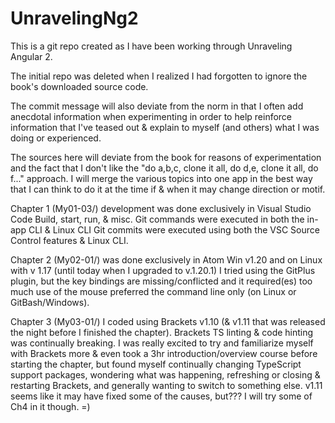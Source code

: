# UnravelingNg2
This is a git repo created as I have been working through Unraveling Angular 2.

The initial repo was deleted when I realized I had forgotten to ignore the book's downloaded source code.

The commit message will also deviate from the norm in that I often add anecdotal information when experimenting in order to help reinforce information that I've teased out & explain to myself (and others) what I was doing or experienced.

The sources here will deviate from the book for reasons of experimentation and the fact that I don't like the "do a,b,c, clone it all, do d,e, clone it all, do f..." approach.  I will merge the various topics into one app in the best way that I can think to do it at the time if & when it may change direction or motif.

Chapter 1 (My01-03/) development was done exclusively in Visual Studio Code Build, start, run, & misc. Git commands were executed in both the in-app CLI & Linux CLI
Git commits were executed using both the VSC Source Control features & Linux CLI.

Chapter 2 (My02-01/) was done exclusively in Atom Win v1.20 and on Linux with v 1.17 (until today when I upgraded to v.1.20.1) I tried using the GitPlus plugin, but the key bindings are missing/conflicted and it required(es) too
much use of the mouse preferred the command line only (on Linux or GitBash/Windows).

Chapter 3 (My03-01/) I coded using Brackets v1.10 (& v1.11 that was released the night before I finished the chapter).  Brackets TS linting & code hinting was continually breaking.  I was really excited to try and familiarize myself with Brackets more & even took a 3hr introduction/overview course before starting the chapter, but found myself continually changing TypeScript support packages, wondering what was happening, refreshing or closing & restarting Brackets, and generally wanting to switch to something else.  v1.11 seems like it may have fixed some of the causes, but???  I will try some of Ch4 in it  though. =)
